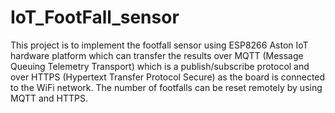 # IoT_FootFall_sensor
This project is to implement the footfall sensor using ESP8266 Aston IoT hardware platform which can transfer the results over MQTT (Message Queuing Telemetry Transport) which is a publish/subscribe protocol and over HTTPS (Hypertext Transfer Protocol Secure) as the board is connected to the WiFi network. The number of footfalls can be reset remotely by using MQTT and HTTPS.
